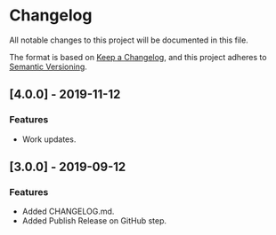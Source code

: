 # Changelog
All notable changes to this project will be documented in this file.

The format is based on [Keep a Changelog](https://keepachangelog.com/en/1.0.0/),
and this project adheres to [Semantic Versioning](https://semver.org/spec/v2.0.0.html).

## [4.0.0] - 2019-11-12
### Features
- Work updates.

## [3.0.0] - 2019-09-12
### Features
- Added CHANGELOG.md.
- Added Publish Release on GitHub step.
